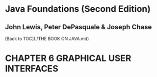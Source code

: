 # **Java Foundations (Second Edition)**
## John Lewis, Peter DePasquale & Joseph Chase

[Back to TOC](./THE BOOK ON JAVA.md)

# CHAPTER 6 GRAPHICAL USER INTERFACES